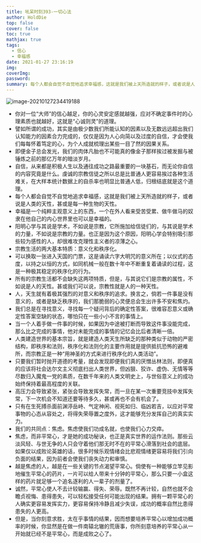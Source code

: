 ```yaml
---
title: 吼呆时刻393-一切心法
author: HoldDie
top: false
cover: false
toc: true
mathjax: true
tags:
  - 信心
  - 幸福感
date: 2021-01-27 23:16:19
img:
coverImg:
password:
summary: 每个人都会自觉不自觉地追求幸福感，这就是我们被上天所造就的样子，或者说是人类的天性，甚或是每一种生物的天性。
---
```


![image-20210127234419188](https://cdn.jsdelivr.net/gh/HoldDie/img1/20210127234419.png)

- 你对一位“大师”的信心越足，你的心灵安定感就越强，应对不确定事件时的心理素质也就越好，这就是“心诚则灵”的道理。
- 譬如所谓的成功，其实是由极少数我们所能认知的因素以及无数远远超出我们认知能力的因素合力完成的，仅仅是因为人心向简以及过度的自信，才会使我们每每怀着笃定的心，为个人成就梳理出某些一目了然的因果关系。
- 即便金子总会发光，我们的肉体凡胎也不可能真的像金子那样挨过被发掘与被锤炼之前的那亿万年的暗淡岁月。
- 自信，从来都是积极人生以及通往成功之路最重要的一块基石，而无论你自信的内容究竟是什么。虔诚的宗教信徒之所以总是比普通人更容易挨过各种生活难关，在大样本统计数据上的自杀率也明显比普通人低，归根结底就是这个道理。
- 每个人都会自觉不自觉地追求幸福感，这就是我们被上天所造就的样子，或者说是人类的天性，甚或是每一种生物的天性。
- 幸福是一个纯粹主观意义上的东西，一个在外人看来受苦受累、做牛做马的奴隶在他自己的内心世界里也可以是幸福的。
- 阳明心学与其说是学术，不如说是宗教，它所施加给信徒们的，与其说是学术的力量，不如说是宗教的力量。也正是因为这个原因，阳明心学会特别吸引那些较为感性的人，却很难攻克理性主义者的凉薄之心。
- 宗教生活的两大基本特质：意义化和秩序化。
- 可以换取一张进入天国的门票，这是诵读六字大明咒的意义所在；以仪式的态度，以持之以恒的方式，如同机械一般在数十年中不断重复着诵读的过程，这是一种极其稳定的秩序化的行为。
- 所有的宗教生活都不会缺失这两项特质，但是，与其说它们是宗教的属性，不如说是人的天性。甚或我们可以说，宗教性就是人的一种天性。
- 人，天生就有着极其强烈的对意义和秩序的追求。换言之，倘若一件事是没有意义的，或者是缺乏秩序的，我们那脆弱的心灵便总会生出许多不安和焦灼。
- 我们总是在寻找意义，寻找每一个疑问背后的确定性答案，很难容忍意义或确定性答案空缺的状态，哪怕只在一些小小不言的事情上。
- 当一个人着手做一件事的时候，如果因为中途被打断而导致这件事没能完成，那么比之完成的事情，他对未能完成的事情的记忆会比后者清晰一倍。
- 人类建造世界的基本宗旨，就是建造人类天生所缺乏的那种类似于动物的严密结构，即秩序和法则，秩序化和法则化的主要作用就是提供抵抗恐怖的避难所，而宗教正是一种“用神圣的方式来进行秩序化的人类活动”。
- 只要我们暂时抛开道德的考量，就会发现即便我们真的厌憎丛林法则，即便真的应该将社会达尔文主义彻底扫出人类世界，但凶狠、狡诈、虚伪、无情等等尽数归入魔鬼一党的素质，在数千年来的人类文明史上，与世俗意义上的成功始终保持着最高程度的关联。
- 高压力会导致紧张，紧张会导致发挥失常，而一旦在某一次重要竞技中发挥失常，下一次机会不知道还要等待多久，甚或再也不会有机会了。
- 只有在生死搏杀面前渊渟岳峙、气定神闲、视死如归、临凶若吉，以应对平常事物的心态从容处之，将得失荣辱置之度外，这才能够充分发挥自己的真实实力。
- 我们的共同点：焦虑。焦虑使我们功成名就，也使我们心力交瘁。
- 焦虑，而非平常心，才是她的成功秘诀，也正是真实世界的运作法则。那些云淡风轻、与世无争的人只会守着他们那无时不在的平常心滑落到社会的底层。如果仅以成败论英雄的话，很多时候乐观情绪会比悲观情绪更容易将我们引向负面的结果，因为前者会使我们丧失动力和审慎。
- 越是焦虑的人，越是在一些关键的节点渴望平常心。倘使有一种能够立竿见影地催生平常心的药片，一片可以给人带来十分钟的平常心，那么只要一小盒这样的药片就足够一个追名逐利的人一辈子的剂量了。
- 诚然，平常心使人不去计较输赢、得失、荣辱。既然不再计较，自然也就不会瞻贞视悔、患得患失，可以轻松接受任何可能出现的结果。拥有一颗平常心的人确实更容易发挥实力，更容易保持冷静且减少失误，成功的概率自然比患得患失的人更高。
- 但是，当你刻意求胜，太在乎事情的结果，因而想要培养平常心以增加成功概率的时候，你显然是在做一件南辕北辙的荒唐事，你所刻意培养的平常心从一开始就已经不是平常心，而是成败之心了。 